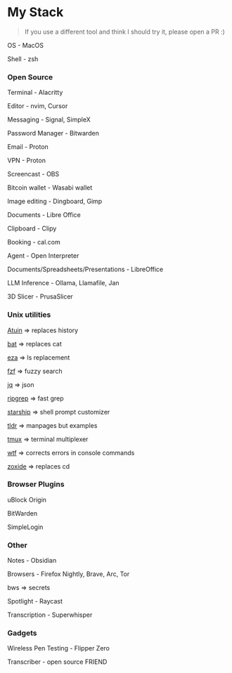 # My Stack

> If you use a different tool and think I should try it, please open a PR :)

OS - MacOS

Shell - zsh

### Open Source

Terminal - Alacritty

Editor - nvim, Cursor

Messaging - Signal, SimpleX

Password Manager - Bitwarden

Email - Proton

VPN - Proton

Screencast - OBS

Bitcoin wallet - Wasabi wallet

Image editing - Dingboard, Gimp

Documents - Libre Office

Clipboard - Clipy

Booking - cal.com

Agent - Open Interpreter

Documents/Spreadsheets/Presentations - LibreOffice

LLM Inference - Ollama, Llamafile, Jan

3D Slicer - PrusaSlicer

### Unix utilities

[Atuin](https://github.com/atuinsh/atuin) => replaces history

[bat](https://github.com/sharkdp/bat) => replaces cat

[eza](https://github.com/eza-community/eza) => ls replacement

[fzf](https://github.com/junegunn/fzf) => fuzzy search

[jq](https://github.com/jqlang/jq) => json

[ripgrep](https://github.com/BurntSushi/ripgrep) => fast grep

[starship](https://github.com/starship/starship) => shell prompt customizer

[tldr](https://github.com/tldr-pages/tldr) => manpages but examples

[tmux](https://github.com/tmux/tmux) => terminal multiplexer

[wtf](https://github.com/OpenInterpreter/open-interpreter) => corrects errors in console commands

[zoxide](https://github.com/ajeetdsouza/zoxide) => replaces cd


### Browser Plugins

uBlock Origin

BitWarden

SimpleLogin


### Other

Notes - Obsidian

Browsers - Firefox Nightly, Brave, Arc, Tor

bws => secrets

Spotlight - Raycast

Transcription - Superwhisper

### Gadgets

Wireless Pen Testing - Flipper Zero

Transcriber - open source FRIEND
